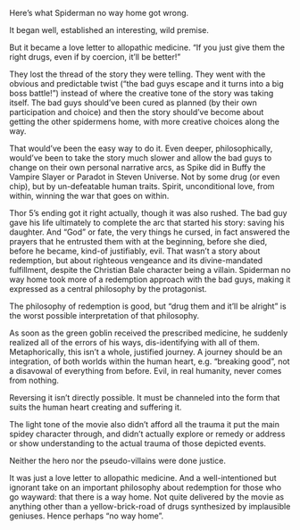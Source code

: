 Here’s what Spiderman no way home got wrong.

It began well, established an interesting, wild premise. 

But it became a love letter to allopathic medicine. “If you just give them the right drugs, even if by coercion, it’ll be better!”

They lost the thread of the story they were telling. They went with the obvious and predictable twist (“the bad guys escape and it turns into a big boss battle!”) instead of where the creative tone of the story was taking itself. The bad guys should’ve been cured as planned (by their own participation and choice) and then the story should’ve become about getting the other spidermens home, with more creative choices along the way.

That would’ve been the easy way to do it. Even deeper, philosophically, would’ve been to take the story much slower and allow the bad guys to change on their own personal narrative arcs, as Spike did in Buffy the Vampire Slayer or Paradot in Steven Universe. Not by some drug (or even chip), but by un-defeatable human traits. Spirit, unconditional love, from within, winning the war that goes on within. 

Thor 5’s ending got it right actually, though it was also rushed. The bad guy gave his life ultimately to complete the arc that started his story: saving his daughter. And “God” or fate, the very things he cursed, in fact answered the prayers that he entrusted them with at the beginning, before she died, before he became, kind-of justifiably, evil. That wasn’t a story about redemption, but about righteous vengeance and its divine-mandated fulfillment, despite the Christian Bale character being a villain. Spiderman no way home took more of a redemption approach with the bad guys, making it expressed as a central philosophy by the protagonist.

The philosophy of redemption is good, but “drug them and it’ll be alright” is the worst possible interpretation of that philosophy.

As soon as the green goblin received the prescribed medicine, he suddenly realized all of the errors of his ways, dis-identifying with all of them. Metaphorically, this isn’t a whole, justified journey. A journey should be an integration, of both worlds within the human heart, e.g. “breaking good”, not a disavowal of everything from before. Evil, in real humanity, never comes from nothing.

Reversing it isn’t directly possible. It must be channeled into the form that suits the human heart creating and suffering it.

The light tone of the movie also didn’t afford all the trauma it put the main spidey character through, and didn’t actually explore or remedy or address or show understanding to the actual trauma of those depicted events.

Neither the hero nor the pseudo-villains were done justice.

It was just a love letter to allopathic medicine. And a well-intentioned but ignorant take on an important philosophy about redemption for those who go wayward: that there is a way home. Not quite delivered by the movie as anything other than a yellow-brick-road of drugs synthesized by implausible geniuses. Hence perhaps “no way home”.
